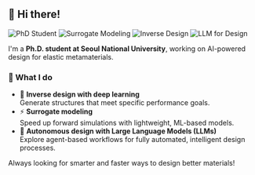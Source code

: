 ## 👋 Hi there!

![PhD Student](https://img.shields.io/badge/Ph.D.-SNU-blue)
![Surrogate Modeling](https://img.shields.io/badge/Surrogate%20Modeling-Deep%20Learning-yellow)
![Inverse Design](https://img.shields.io/badge/Inverse%20Design-Deep%20Learning-green)
![LLM for Design](https://img.shields.io/badge/Autonomous%20Design-LLM-red)

I'm a **Ph.D. student at Seoul National University**, working on AI-powered design for elastic metamaterials.

### 🔬 What I do
- 🎯 **Inverse design with deep learning**  
  Generate structures that meet specific performance goals.
- ⚡ **Surrogate modeling**  
  Speed up forward simulations with lightweight, ML-based models.
- 🤖 **Autonomous design with Large Language Models (LLMs)**  
  Explore agent-based workflows for fully automated, intelligent design processes.

Always looking for smarter and faster ways to design better materials!
